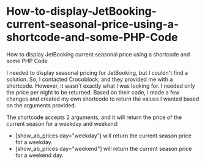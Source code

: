 # How-to-display-JetBooking-current-seasonal-price-using-a-shortcode-and-some-PHP-Code
How to display JetBooking current seasonal price using a shortcode and some PHP Code

I needed to display seasonal pricing for JetBooking, but I couldn't find a solution. So, I contacted Crocoblock, and they provided me with a shortcode. However, it wasn't exactly what I was looking for. I needed only the price per night to be returned. Based on their code, I made a few changes and created my own shortcode to return the values I wanted based on the arguments provided.

The shortcode accepts 2 arguments, and it will return the price of the current season for a weekday and weekend:

- [show_ab_prices day="weekday"] will return the current season price for a weekday.
- [show_ab_prices day="weekend"] will return the current season price for a weekend day.
